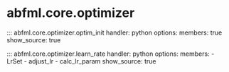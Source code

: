 # abfml.core.optimizer

::: abfml.core.optimizer.optim_init
    handler: python
    options:
      members: true
      show_source: true

::: abfml.core.optimizer.learn_rate
    handler: python
    options:
      members:
        - LrSet
        - adjust_lr
        - calc_lr_param
      show_source: true